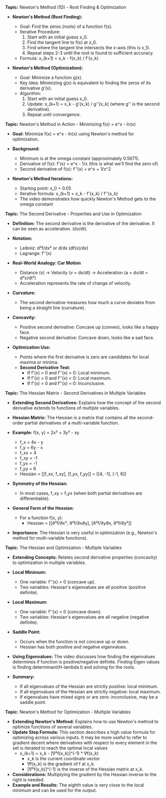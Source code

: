**Topic:** Newton's Method (1D) - Root Finding & Optimization

*   **Newton's Method (Root Finding):**
    *   Goal: Find the zeros (roots) of a function f(x).
    *   Iterative Procedure:
        1.  Start with an initial guess x_0.
        2.  Find the tangent line to f(x) at x_0.
        3.  Find where the tangent line intersects the x-axis (this is x_1).
        4.  Repeat steps 2-3 until the root is found to sufficient accuracy.
    *   Formula: x_(k+1) = x_k - f(x_k) / f'(x_k)

*   **Newton's Method (Optimization):**
    *   Goal: Minimize a function g(x).
    *   Key Idea: Minimizing g(x) is equivalent to finding the zeros of its derivative g'(x).
    *   Algorithm:
        1.  Start with an initial guess x_0.
        2.  Update: x_(k+1) = x_k - g'(x_k) / g''(x_k)   (where g'' is the second derivative).
        3.  Repeat until convergence.

**Topic:** Newton's Method in Action - Minimizing f(x) = e^x - ln(x)

*   **Goal:** Minimize f(x) = e^x - ln(x) using Newton's method for optimization.

*   **Background:**
    *   Minimum is at the omega constant (approximately 0.5671).
    *   Derivative of f(x): f'(x) = e^x - 1/x (this is what we'll find the zero of)
    *   Second derivative of f(x): f''(x) = e^x + 1/x^2

*   **Newton's Method Iterations:**
    *   Starting point: x_0 = 0.05
    *   Iterative formula: x_(k+1) = x_k - f'(x_k) / f''(x_k)
    *   The video demonstrates how quickly Newton's Method gets to the omega constant


**Topic:** The Second Derivative - Properties and Use in Optimization

*   **Definition:** The second derivative is the derivative of the derivative. It can be seen as acceleration. (dv/dt).
*   **Notation:**
    *   Leibniz: d²f/dx² or d/dx (df(x)/dx)
    *   Lagrange: f''(x)

*   **Real-World Analogy: Car Motion**
    *   Distance (x) -> Velocity (v = dx/dt) -> Acceleration (a = dv/dt = d²x/dt²)
    *   Acceleration represents the rate of change of velocity.

*   **Curvature:**
    *   The second derivative measures how much a curve deviates from being a straight line (curvature).

*   **Concavity:**
    *   Positive second derivative: Concave up (convex), looks like a happy face.
    *   Negative second derivative: Concave down, looks like a sad face.

*   **Optimization Use:**
    *   Points where the first derivative is zero are candidates for local maxima or minima.
    *   **Second Derivative Test:**
        *   If f'(x) = 0 and f''(x) > 0: Local minimum.
        *   If f'(x) = 0 and f''(x) < 0: Local maximum.
        *   If f'(x) = 0 and f''(x) = 0: Inconclusive.


**Topic:** The Hessian Matrix - Second Derivatives in Multiple Variables

*   **Extending Second Derivatives:** Explains how the concept of the second derivative extends to functions of multiple variables.

*   **Hessian Matrix:** The Hessian is a matrix that contains all the second-order partial derivatives of a multi-variable function.

*   **Example:** f(x, y) = 2x² + 3y² - xy
    *   f_x = 4x - y
    *   f_y = 6y - x
    *   f_xx = 4
    *   f_xy = -1
    *   f_yx = -1
    *   f_yy = 6
    *   Hessian = [[f_xx, f_xy], [f_yx, f_yy]] = [[4, -1], [-1, 6]]

*   **Symmetry of the Hessian:**
    *   In most cases, f_xy = f_yx (when both partial derivatives are differentiable).

*   **General Form of the Hessian:**
    *   For a function f(x, y):
        *   Hessian = [[∂²f/∂x², ∂²f/∂x∂y], [∂²f/∂y∂x, ∂²f/∂y²]]

*   **Importance:** The Hessian is very useful in optimization (e.g., Newton's method for multi-variable functions).



**Topic:** The Hessian and Optimization - Multiple Variables

*   **Extending Concepts:** Relates second derivative properties (concavity) to optimization in multiple variables.

*   **Local Minimum:**
    *   One variable: f''(x) > 0 (concave up).
    *   Two variables: Hessian's eigenvalues are all positive (positive definite).

*   **Local Maximum:**
    *   One variable: f''(x) < 0 (concave down).
    *   Two variables: Hessian's eigenvalues are all negative (negative definite).

*   **Saddle Point:**
    *   Occurs when the function is not concave up or down.
    *   Hessian has both positive and negative eigenvalues.

*   **Using Eigenvalues:** The video discusses how finding the eigenvalues determines if function is positive/negative definite. Finding Eigen values is finding determinant(H-lambda I) and solving for the roots.

*   **Summary:**
    *   If all eigenvalues of the Hessian are strictly positive: local minimum.
    *   If all eigenvalues of the Hessian are strictly negative: local maximum.
    *   If eigenvalues have mixed signs or are zero: inconclusive, may be a saddle point.


**Topic:** Newton's Method for Optimization - Multiple Variables

*   **Extending Newton's Method:** Explains how to use Newton's method to optimize functions of several variables.
*   **Update Step Formula:**
        This section describes a high value formula for optimizing across various inputs. It may be more useful to refer to gradient decent where derivatives with respect to every element in the set is iterated to reach the optimal local values
    *   x_(k+1) = x_k - [∇²f(x_k)]^(-1) * ∇f(x_k)
        *   x_k is the current coordinate vector
        *   ∇f(x_k) is the gradient of f at x_k.
        *   [∇²f(x_k)]^(-1) is the inverse of the Hessian matrix at x_k.
*   **Considerations:** Multiplying the gradient by the Hessian inverse to the right is needed.
*   **Example and Results:** The eighth value is very close to the local minimum and can be used for the output.